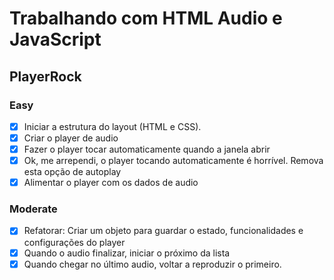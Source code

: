 # Trabalhando com HTML Audio e JavaScript

## PlayerRock

### Easy

- [x] Iniciar a estrutura do layout (HTML e CSS).
- [x] Criar o player de audio
- [x] Fazer o player tocar automaticamente quando a janela abrir
- [x] Ok, me arrependi, o player tocando automaticamente é horrível. Remova esta opção de autoplay
- [x] Alimentar o player com os dados de audio

### Moderate
- [x] Refatorar: Criar um objeto para guardar o estado, funcionalidades e configurações do player
- [x] Quando o audio finalizar, iniciar o próximo da lista
- [x] Quando chegar no último audio, voltar a reproduzir o primeiro.